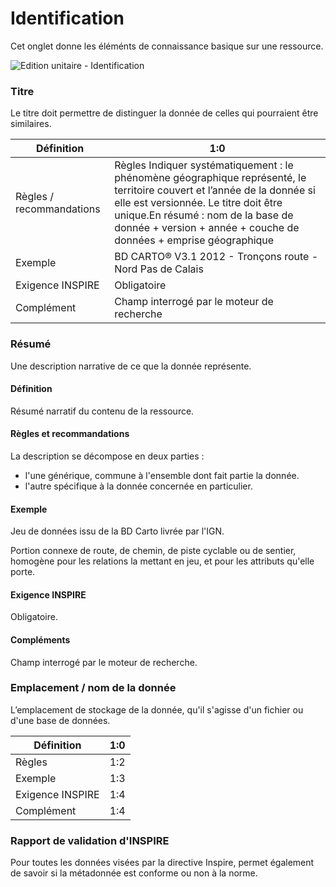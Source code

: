 # Identification

Cet onglet donne les éléménts de connaissance basique sur une ressource.

![Edition unitaire - Identification](/fr/images/inv_edit_one_identification.png "L'édition unitaire - onglet identification")

### Titre

Le titre doit permettre de distinguer la donnée de celles qui pourraient être similaires.

| Définition       | 1:0 |
| ---------------  | --  |
| Règles / recommandations          | Règles	Indiquer systématiquement : le phénomène géographique représenté,  le territoire couvert et l’année de la donnée si elle est versionnée. Le titre doit être unique.En résumé : nom  de la base de donnée + version + année + couche de données  + emprise géographique |
| Exemple          | BD CARTO® V3.1 2012 - Tronçons route - Nord Pas de Calais |
| Exigence INSPIRE | Obligatoire |
| Complément       | Champ interrogé par le moteur de recherche |


### Résumé

Une description narrative de ce que la donnée représente.

#### Définition

Résumé narratif du contenu de la ressource.

#### Règles et recommandations

La description se décompose en deux parties :
* l'une générique, commune à l'ensemble dont fait partie la donnée.
* l'autre spécifique à la donnée concernée en particulier.

#### Exemple

Jeu de données issu de la BD Carto livrée par l'IGN.

Portion connexe de route, de chemin, de piste cyclable ou de sentier, homogène pour les relations la mettant en jeu, et pour les attributs qu'elle porte.

#### Exigence INSPIRE

Obligatoire.

#### Compléments

Champ interrogé par le moteur de recherche.

### Emplacement / nom de la donnée

L’emplacement de stockage de la donnée, qu'il s'agisse d'un fichier ou d'une base de données.

| Définition       | 1:0 |
| ---------------  | --  |
| Règles           | 1:2 |
| Exemple          | 1:3 |
| Exigence INSPIRE | 1:4 |
| Complément       | 1:4 |

### Rapport de validation d'INSPIRE

Pour toutes les données visées par la directive Inspire, permet également de savoir si la métadonnée est conforme ou non à la norme.

